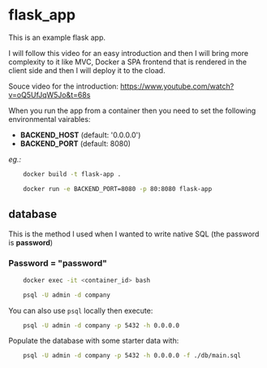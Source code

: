 # flask_app
This is an example flask app.

I will follow this video for an easy introduction and then I will bring more complexity to it like MVC, Docker a SPA frontend that is rendered in the client side and then I will deploy it to the cload.

Souce video for the introduction: https://www.youtube.com/watch?v=oQ5UfJqW5Jo&t=68s

When you run the app from a container then you need to set the following environmental vairables:

- **BACKEND_HOST** (default: '0.0.0.0')
- **BACKEND_PORT** (default: 8080)


*eg.:*

```sh
    docker build -t flask-app .

    docker run -e BACKEND_PORT=8080 -p 80:8080 flask-app
```

## database
This is the method I used when I wanted to write native SQL (the password is **password**)

### Password = **"password"**

```sh
    docker exec -it <container_id> bash

    psql -U admin -d company
```

You can also use `psql` locally then execute:

```sh
    psql -U admin -d company -p 5432 -h 0.0.0.0
```

Populate the database with some starter data with:

```sh
    psql -U admin -d company -p 5432 -h 0.0.0.0 -f ./db/main.sql
```


